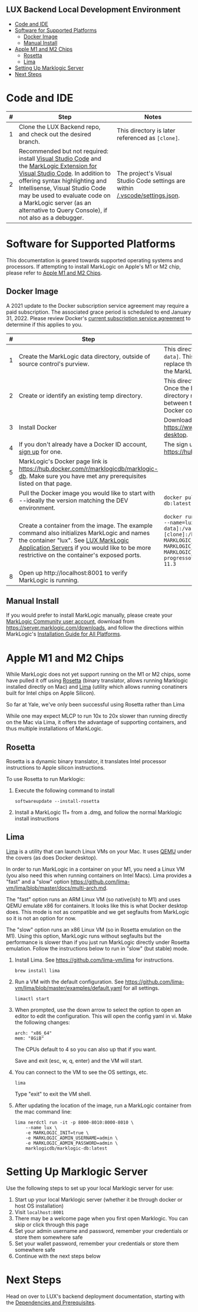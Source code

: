 ## **LUX Backend Local Development Environment**

- [Code and IDE](#code-and-ide)
- [Software for Supported Platforms](#software-for-supported-platforms)
  - [Docker Image](#docker-image)
  - [Manual Install](#manual-install)
- [Apple M1 and M2 Chips](#apple-m1-and-m2-chips)
  - [Rosetta](#rosetta)
  - [Lima](#lima)
- [Setting Up Marklogic Server](#setting-up-marklogic-server)
- [Next Steps](#next-steps)

# Code and IDE

| # | Step | Notes |
| - | ---- | ----- |
| 1 | Clone the LUX Backend repo, and check out the desired branch. | This directory is later referenced as `[clone]`. |
| 2 | Recommended but not required: install [Visual Studio Code](https://code.visualstudio.com/Download) and the [MarkLogic Extension for Visual Studio Code](https://marketplace.visualstudio.com/items?itemName=mlxprs.mlxprs).  In addition to offering syntax highlighting and Intellisense, Visual Studio Code may be used to evaluate code on a MarkLogic server (as an alternative to Query Console), if not also as a debugger. | The project's Visual Studio Code settings are within [/.vscode/settings.json](/.vscode/settings.json). | 

# Software for Supported Platforms

This documentation is geared towards supported operating systems and processors.  If attempting to install MarkLogic on Apple's M1 or M2 chip, please refer to [Apple M1 and M2 Chips](#apple-m1-and-m2-chips).

## Docker Image

A 2021 update to the Docker subscription service agreement may require a paid subscription.  The associated grace period is scheduled to end January 31, 2022.  Please review Docker's [current subscription service agreement](https://www.docker.com/legal/docker-subscription-service-agreement) to determine if this applies to you.

| # | Step | Notes |
| - | ---- | ----- |
| 1 | Create the MarkLogic data directory, outside of source control's purview. | This directory is later referenced as `[ml-data]`.  This directory will allow one to replace the Docker container without losing the MarkLogic databases. |
| 2 | Create or identify an existing temp directory. | This directory is later referenced as `[tmp]`.  Once the Docker container is created, this directory may be used to transfer files between the host operating system and the Docker container. |
| 3 | Install Docker | Download for Windows or Mac from https://www.docker.com/products/docker-desktop. |
| 4 | If you don't already have a Docker ID account, [sign up](https://hub.docker.com/signup) for one.| The sign up link is https://hub.docker.com/signup. |
| 5 |  MarkLogic's Docker page link is https://hub.docker.com/r/marklogicdb/marklogic-db. Make sure you have met any prerequisites listed on that page. |
| 6 | Pull the Docker image you would like to start with --ideally the version matching the DEV environment. | `docker pull progressofficial/marklogic-db:latest-11.3` |
| 7 | Create a container from the image. The example command also initializes MarkLogic and names the container "lux". See [LUX MarkLogic Application Servers](/docs/lux-backend-deployment.md#lux-marklogic-application-servers) if you would like to be more restrictive on the container's exposed ports. | `docker run -d -it -p 8000-8010:8000-8010 --name=lux -v [ml-data]:/var/opt/MarkLogic -v [clone]:/host/code -v [tmp]:/host/tmp -e MARKLOGIC_INIT=true -e MARKLOGIC_ADMIN_USERNAME=admin -e MARKLOGIC_ADMIN_PASSWORD=admin progressofficial/marklogic-db:latest-11.3` |
| 8 | Open up http://localhost:8001 to verify MarkLogic is running. | |

## Manual Install

If you would prefer to install MarkLogic manually, please create your [MarkLogic Community user account](https://server.marklogic.com/people/signup), download from https://server.marklogic.com/downloads, and follow the directions within MarkLogic's [Installation Guide for All Platforms](https://docs.marklogic.com/guide/installation).

# Apple M1 and M2 Chips

While MarkLogic does not yet support running on the M1 or M2 chips, some have pulled it off using [Rosetta](https://en.wikipedia.org/wiki/Rosetta_(software)) (binary translator, allows running Marklogic installed directly on Mac) and [Lima](https://github.com/lima-vm/lima) (utility which allows running conatiners built for Intel chips on Apple Silicon).

So far at Yale, we've only been successful using Rosetta rather than Lima

 While one may expect MLCP to run 10x to 20x slower than running directly on the Mac via Lima, it offers the advantage of supporting containers, and thus multiple installations of MarkLogic.

## Rosetta
Rosetta is a dynamic binary translator, it translates Intel processor instructions to Apple silicon instructions.

To use Rosetta to run Marklogic:

1. Execute the following command to install
    
    `softwareupdate --install-rosetta`

2. Install a MarkLogic 11+ from a .dmg, and follow the normal Marklogic install instructions

## Lima

[Lima](https://github.com/lima-vm/lima) is a utility that can launch Linux VMs on your Mac. It uses [QEMU](https://www.qemu.org/) under the covers (as does Docker desktop). 

In order to run MarkLogic in a container on your M1, you need a Linux VM (you also need this when running containers on Intel Macs). Lima provides a "fast" and a "slow" option https://github.com/lima-vm/lima/blob/master/docs/multi-arch.md.

The "fast" option runs an ARM Linux VM (so native(ish) to M1) and uses QEMU emulate x86 for containers. It looks like this is what Docker desktop does. This mode is not as compatible and we get segfaults from MarkLogic so it is not an option for now.

The "slow" option runs an x86 Linux VM (so in Rosetta emulation on the M1). Using this option, MarkLogic runs without segfaults but the performance is slower than if you just run MarkLogic directly under Rosetta emulation. Follow the instructions below to run in "slow" (but stable) mode.


1. Install Lima. See https://github.com/lima-vm/lima for instructions.

    `brew install lima`

2. Run a VM with the default configuration. See https://github.com/lima-vm/lima/blob/master/examples/default.yaml for all settings.

    `limactl start`

3. When prompted, use the down arrow to select the option to open an editor to edit the configuration. This will open the config yaml in vi. Make the following changes:

    ```
    arch: "x86_64"
    mem: "8GiB"
    ```

    The CPUs default to 4 so you can also up that if you want.

    Save and exit (esc, w, q, enter) and the VM will start.

4. You can connect to the VM to see the OS settings, etc.

    `lima`

    Type "exit" to exit the VM shell.

5. After updating the location of the image, run a MarkLogic container from the mac command line:

    ```
    lima nerdctl run -it -p 8000-8010:8000-8010 \
        --name lux \
        -e MARKLOGIC_INIT=true \
        -e MARKLOGIC_ADMIN_USERNAME=admin \
        -e MARKLOGIC_ADMIN_PASSWORD=admin \
        marklogicdb/marklogic-db:latest
    ```
# Setting Up Marklogic Server
Use the following steps to set up your local Marklogic server for use:
 1. Start up your local Marklogic server (whether it be through docker or host OS installation)
 2. Visit `localhost:8001`
 3. There may be a welcome page when you first open Marklogic. You can skip or click through this page
 4. Set your admin username and password, remember your credentials or store them somewhere safe
 5. Set your wallet password, remember your credentials or store them somewhere safe
 6. Continue with the next steps below

# Next Steps

Head on over to LUX's backend deployment documentation, starting with the [Dependencies and Prerequisites](/docs/lux-backend-deployment.md#dependencies-and-prerequisites).


